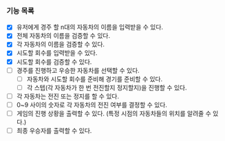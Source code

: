 ### 기능 목록

- [x] 유저에게 경주 할 n대의 자동차의 이름을 입력받을 수 있다.
- [x] 전체 자동차의 이름을 검증할 수 있다.
- [x] 각 자동차의 이름을 검증할 수 있다.
- [x] 시도할 회수를 입력받을 수 있다.
- [x] 시도할 회수를 검증할 수 있다.
- [ ] 경주를 진행하고 우승한 자동차를 선택할 수 있다.
  - [ ] 자동차와 시도할 회수를 준비해 경기를 준비할 수 있다.
  - [ ] 각 스텝(각 자동차가 한 번 전진할지 정지할지)을 진행할 수 있다.
- [ ] 각 자동차는 전진 또는 정지를 할 수 있다.
- [ ] 0~9 사이의 숫자로 각 자동차의 전진 여부를 결정할 수 있다.
- [ ] 게임의 진행 상황을 출력할 수 있다. (특정 시점의 자동차들의 위치를 알려줄 수 있다.)
- [ ] 최종 우승자를 출력할 수 있다.
